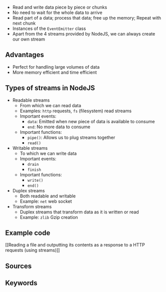 - Read and write data piece by piece or chunks
- No need to wait for the whole data to arrive
- Read part of a data; process that data; free up the memory; Repeat with next chunk
- Instances of the `EventEmitter` class
- Apart from the 4 streams provided by NodeJS, we can always create our own stream
## Advantages
- Perfect for handling large volumes of data
- More memory efficient and time efficient
## Types of streams in NodeJS
- Readable streams
	- From which we can read data
	- Examples: `http` requests, `fs` (filesystem) read streams
	- Important events:
		- `data`: Emitted when new piece of data is available to consume
		- `end`: No more data to consume
	- Important functions:
		- `pipe()`: Allows us to plug streams together
		- `read()`
- Writable streams
	- To which we can write data
	- Important events:
		- `drain`
		- `finish`
	- Important functions:
		- `write()`
		- `end()`
- Duplex streams
	- Both readable and writable
	- Example: `net` web socket
- Transform streams
	- Duplex streams that transform data as it is written or read
	- Example: `zlib` Gzip creation

## Example code

[[Reading a file and outputting its contents as a response to a HTTP requests (using streams)]]


## Sources

## Keywords
